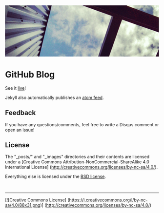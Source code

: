 ![](_images/front.jpg)

# GitHub Blog
See it [live](https://abstractOwl.github.io)!

Jekyll also automatically publishes an [atom feed](/atom.xml).

## Feedback

If you have any questions/comments, feel free to write a Disqus comment or
open an issue!


## License

The "_posts/" and "_images" directories and their contents are licensed under a
[Creative Commons Attribution-NonCommercial-ShareAlike 4.0 International License]
(http://creativecommons.org/licenses/by-nc-sa/4.0/).

Everything else is licensed under the [BSD license](LICENSE).

<br />

---

[![Creative Commons License]
(https://i.creativecommons.org/l/by-nc-sa/4.0/88x31.png)]
(http://creativecommons.org/licenses/by-nc-sa/4.0/)

<br />
